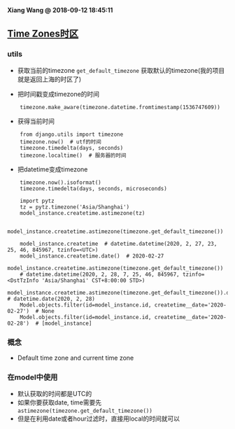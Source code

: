 **Xiang Wang @ 2018-09-12 18:45:11**


## [Time Zones时区](https://docs.djangoproject.com/en/2.2/topics/i18n/timezones/)
### utils
* 获取当前的timezone
`get_default_timezone` 获取默认的timezone(我的项目就是返回上海的时区了)

* 把时间戳变成timezone的时间
```
    timezone.make_aware(timezone.datetime.fromtimestamp(1536747609))
```
* 获得当前时间
```
    from django.utils import timezone
    timezone.now()  # utf的时间
    timezone.timedelta(days, seconds)
    timezone.localtime()  # 服务器的时间
```
* 把datetime变成timezone
```
    timezone.now().isoformat()
    timezone.timedelta(days, seconds, microseconds)

    import pytz
    tz = pytz.timezone('Asia/Shanghai')
    model_instance.createtime.astimezone(tz)

    model_instance.createtime.astimezone(timezone.get_default_timezone())

    model_instance.createtime  # datetime.datetime(2020, 2, 27, 23, 25, 46, 845967, tzinfo=<UTC>)
    model_instance.createtime.date()  # 2020-02-27
    model_instance.createtime.astimezone(timezone.get_default_timezone())
    # datetime.datetime(2020, 2, 28, 7, 25, 46, 845967, tzinfo=<DstTzInfo 'Asia/Shanghai' CST+8:00:00 STD>)
    model_instance.createtime.astimezone(timezone.get_default_timezone()).date()  # datetime.date(2020, 2, 28)
    Model.objects.filter(id=model_instance.id, createtime__date='2020-02-27')  # None
    Model.objects.filter(id=model_instance.id, createtime__date='2020-02-28')  # [model_instance]
```

### 概念
* Default time zone and current time zone

### 在model中使用
* 默认获取的时间都是UTC的
* 如果你要获取date, time需要先`astimezone(timezone.get_default_timezone())`
* 但是在利用date或者hour过滤时，直接用local的时间就可以
